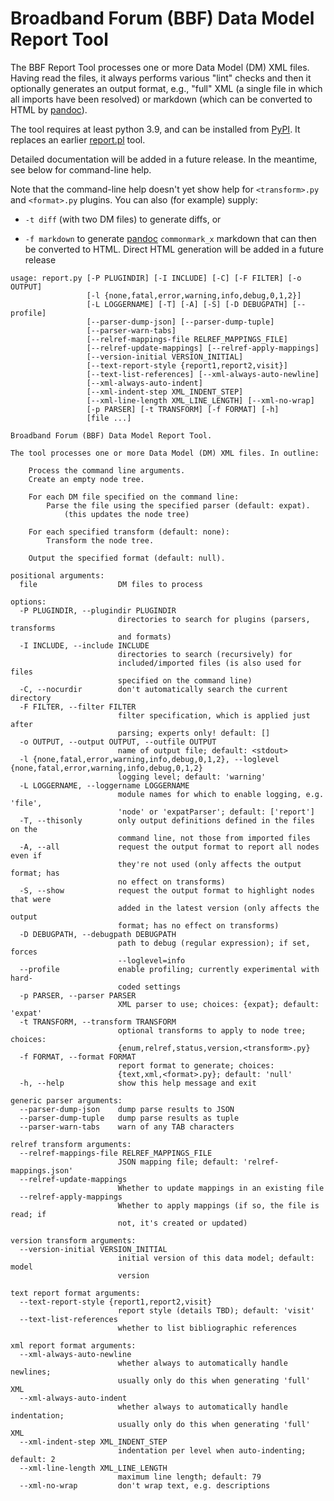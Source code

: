 <!-- do not edit! this file was created from PROJECT.yaml by project-parser.py -->

# Broadband Forum (BBF) Data Model Report Tool

The BBF Report Tool processes one or more Data Model (DM) XML files. Having
read the files, it always performs various "lint" checks and then it
optionally generates an output format, e.g., "full" XML (a single file in
which all imports have been resolved) or markdown (which can be converted to
HTML by [pandoc]).

The tool requires at least python 3.9, and can be installed from [PyPI]. It
replaces an earlier [report.pl] tool.

[pandoc]: https://pandoc.org
[PyPI]: https://pypi.org/search/?q=bbfreport
[report.pl]: https://github.com/BroadbandForum/cwmp-xml-tools

Detailed documentation will be added in a future release. In the meantime,
see below for command-line help.

Note that the command-line help doesn't yet show help for `<transform>.py`
and `<format>.py` plugins. You can also (for example) supply:

* `-t diff` (with two DM files) to generate diffs, or

* `-f markdown` to generate [pandoc](https://pandoc.org) `commonmark_x`
  markdown that can then be converted to HTML. Direct HTML generation will
  be added in a future release

```shell
usage: report.py [-P PLUGINDIR] [-I INCLUDE] [-C] [-F FILTER] [-o OUTPUT]
                 [-l {none,fatal,error,warning,info,debug,0,1,2}]
                 [-L LOGGERNAME] [-T] [-A] [-S] [-D DEBUGPATH] [--profile]
                 [--parser-dump-json] [--parser-dump-tuple]
                 [--parser-warn-tabs]
                 [--relref-mappings-file RELREF_MAPPINGS_FILE]
                 [--relref-update-mappings] [--relref-apply-mappings]
                 [--version-initial VERSION_INITIAL]
                 [--text-report-style {report1,report2,visit}]
                 [--text-list-references] [--xml-always-auto-newline]
                 [--xml-always-auto-indent]
                 [--xml-indent-step XML_INDENT_STEP]
                 [--xml-line-length XML_LINE_LENGTH] [--xml-no-wrap]
                 [-p PARSER] [-t TRANSFORM] [-f FORMAT] [-h]
                 [file ...]

Broadband Forum (BBF) Data Model Report Tool.

The tool processes one or more Data Model (DM) XML files. In outline:

    Process the command line arguments.
    Create an empty node tree.

    For each DM file specified on the command line:
        Parse the file using the specified parser (default: expat).
            (this updates the node tree)

    For each specified transform (default: none):
        Transform the node tree.

    Output the specified format (default: null).

positional arguments:
  file                  DM files to process

options:
  -P PLUGINDIR, --plugindir PLUGINDIR
                        directories to search for plugins (parsers, transforms
                        and formats)
  -I INCLUDE, --include INCLUDE
                        directories to search (recursively) for
                        included/imported files (is also used for files
                        specified on the command line)
  -C, --nocurdir        don't automatically search the current directory
  -F FILTER, --filter FILTER
                        filter specification, which is applied just after
                        parsing; experts only! default: []
  -o OUTPUT, --output OUTPUT, --outfile OUTPUT
                        name of output file; default: <stdout>
  -l {none,fatal,error,warning,info,debug,0,1,2}, --loglevel {none,fatal,error,warning,info,debug,0,1,2}
                        logging level; default: 'warning'
  -L LOGGERNAME, --loggername LOGGERNAME
                        module names for which to enable logging, e.g. 'file',
                        'node' or 'expatParser'; default: ['report']
  -T, --thisonly        only output definitions defined in the files on the
                        command line, not those from imported files
  -A, --all             request the output format to report all nodes even if
                        they're not used (only affects the output format; has
                        no effect on transforms)
  -S, --show            request the output format to highlight nodes that were
                        added in the latest version (only affects the output
                        format; has no effect on transforms)
  -D DEBUGPATH, --debugpath DEBUGPATH
                        path to debug (regular expression); if set, forces
                        --loglevel=info
  --profile             enable profiling; currently experimental with hard-
                        coded settings
  -p PARSER, --parser PARSER
                        XML parser to use; choices: {expat}; default: 'expat'
  -t TRANSFORM, --transform TRANSFORM
                        optional transforms to apply to node tree; choices:
                        {enum,relref,status,version,<transform>.py}
  -f FORMAT, --format FORMAT
                        report format to generate; choices:
                        {text,xml,<format>.py}; default: 'null'
  -h, --help            show this help message and exit

generic parser arguments:
  --parser-dump-json    dump parse results to JSON
  --parser-dump-tuple   dump parse results as tuple
  --parser-warn-tabs    warn of any TAB characters

relref transform arguments:
  --relref-mappings-file RELREF_MAPPINGS_FILE
                        JSON mapping file; default: 'relref-mappings.json'
  --relref-update-mappings
                        Whether to update mappings in an existing file
  --relref-apply-mappings
                        Whether to apply mappings (if so, the file is read; if
                        not, it's created or updated)

version transform arguments:
  --version-initial VERSION_INITIAL
                        initial version of this data model; default: model
                        version

text report format arguments:
  --text-report-style {report1,report2,visit}
                        report style (details TBD); default: 'visit'
  --text-list-references
                        whether to list bibliographic references

xml report format arguments:
  --xml-always-auto-newline
                        whether always to automatically handle newlines;
                        usually only do this when generating 'full' XML
  --xml-always-auto-indent
                        whether always to automatically handle indentation;
                        usually only do this when generating 'full' XML
  --xml-indent-step XML_INDENT_STEP
                        indentation per level when auto-indenting; default: 2
  --xml-line-length XML_LINE_LENGTH
                        maximum line length; default: 79
  --xml-no-wrap         don't wrap text, e.g. descriptions
```
